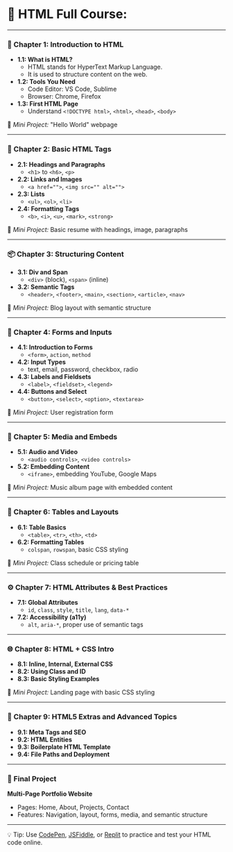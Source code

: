 # 🧠 HTML Full Course:

---

### 📘 Chapter 1: Introduction to HTML

- **1.1: What is HTML?**
  - HTML stands for HyperText Markup Language.
  - It is used to structure content on the web.
- **1.2: Tools You Need**
  - Code Editor: VS Code, Sublime
  - Browser: Chrome, Firefox
- **1.3: First HTML Page**
  - Understand `<!DOCTYPE html>`, `<html>`, `<head>`, `<body>`

🔨 _Mini Project:_ "Hello World" webpage

---

### 🧱 Chapter 2: Basic HTML Tags

- **2.1: Headings and Paragraphs**
  - `<h1>` to `<h6>`, `<p>`
- **2.2: Links and Images**
  - `<a href="">`, `<img src="" alt="">`
- **2.3: Lists**
  - `<ul>`, `<ol>`, `<li>`
- **2.4: Formatting Tags**
  - `<b>`, `<i>`, `<u>`, `<mark>`, `<strong>`

🔨 _Mini Project:_ Basic resume with headings, image, paragraphs

---

### 📦 Chapter 3: Structuring Content

- **3.1: Div and Span**
  - `<div>` (block), `<span>` (inline)
- **3.2: Semantic Tags**
  - `<header>`, `<footer>`, `<main>`, `<section>`, `<article>`, `<nav>`

🔨 _Mini Project:_ Blog layout with semantic structure

---

### 🧩 Chapter 4: Forms and Inputs

- **4.1: Introduction to Forms**
  - `<form>`, `action`, `method`
- **4.2: Input Types**
  - text, email, password, checkbox, radio
- **4.3: Labels and Fieldsets**
  - `<label>`, `<fieldset>`, `<legend>`
- **4.4: Buttons and Select**
  - `<button>`, `<select>`, `<option>`, `<textarea>`

🔨 _Mini Project:_ User registration form

---

### 🎨 Chapter 5: Media and Embeds

- **5.1: Audio and Video**
  - `<audio controls>`, `<video controls>`
- **5.2: Embedding Content**
  - `<iframe>`, embedding YouTube, Google Maps

🔨 _Mini Project:_ Music album page with embedded content

---

### 🧭 Chapter 6: Tables and Layouts

- **6.1: Table Basics**
  - `<table>`, `<tr>`, `<th>`, `<td>`
- **6.2: Formatting Tables**
  - `colspan`, `rowspan`, basic CSS styling

🔨 _Mini Project:_ Class schedule or pricing table

---

### ⚙️ Chapter 7: HTML Attributes & Best Practices

- **7.1: Global Attributes**
  - `id`, `class`, `style`, `title`, `lang`, `data-*`
- **7.2: Accessibility (a11y)**
  - `alt`, `aria-*`, proper use of semantic tags

---

### 🌐 Chapter 8: HTML + CSS Intro

- **8.1: Inline, Internal, External CSS**
- **8.2: Using Class and ID**
- **8.3: Basic Styling Examples**

🔨 _Mini Project:_ Landing page with basic CSS styling

---

### 🧪 Chapter 9: HTML5 Extras and Advanced Topics

- **9.1: Meta Tags and SEO**
- **9.2: HTML Entities**
- **9.3: Boilerplate HTML Template**
- **9.4: File Paths and Deployment**

---

### 🏁 Final Project

**Multi-Page Portfolio Website**

- Pages: Home, About, Projects, Contact
- Features: Navigation, layout, forms, media, and semantic structure

---

💡 Tip: Use [CodePen](https://codepen.io/), [JSFiddle](https://jsfiddle.net/), or [Replit](https://replit.com/) to practice and test your HTML code online.
